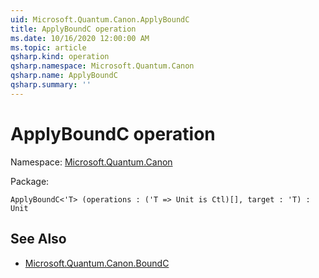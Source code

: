```yaml
---
uid: Microsoft.Quantum.Canon.ApplyBoundC
title: ApplyBoundC operation
ms.date: 10/16/2020 12:00:00 AM
ms.topic: article
qsharp.kind: operation
qsharp.namespace: Microsoft.Quantum.Canon
qsharp.name: ApplyBoundC
qsharp.summary: ''
---
```


# ApplyBoundC operation

Namespace: [Microsoft.Quantum.Canon](xref:Microsoft.Quantum.Canon)

Package: [](https://nuget.org/packages/)




```Q#
ApplyBoundC<'T> (operations : ('T => Unit is Ctl)[], target : 'T) : Unit
```


## See Also

- [Microsoft.Quantum.Canon.BoundC](xref:Microsoft.Quantum.Canon.BoundC)